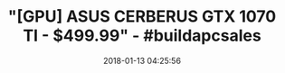 ---
title: '"[GPU] ASUS CERBERUS GTX 1070 TI - $499.99" - #buildapcsales'
name: >-
  ASUS Cerberus GeForce GTX 1070 Ti 8GB GDDR5 Advanced Edition VR Ready DP HDMI
  DVI Gaming Graphics Card (CERBERUS-GTX1070TI-A8G-GAMING)
date: '2018-01-13 04:25:56'
buy_now: >-
  https://www.amazon.com/Cerberus-GeForce-Advanced-Graphics-CERBERUS-GTX1070TI-A8G-GAMING/dp/B077XFDLQ1?SubscriptionId=AKIAIA5RBQIWQVTCUEUQ&tag=coldcutdeals-20&linkCode=xm2&camp=2025&creative=165953&creativeASIN=B077XFDLQ1
description_markdown: >+
  ASUS Cerberus GeForce GTX 1070 Ti 8GB GDDR5 Advanced Edition VR Ready DP HDMI
  DVI Gaming Graphics Card (CERBERUS-GTX1070TI-A8G-GAMING)

    - 1683 MHz Boost Clock featuring 8GB GDDR5 256-bit memory and 2432 CUDA cores powered by NVIDIA Pascal

    - Patented wing-blade IP5X-certified fans with 0dB technology maximize cooling, and reliability testing on chart-topping titles to ensure gaming performance

    - Auto-Extreme manufacturing technology delivers premium quality and reliability with aerospace-grade Super Alloy Power II components

    - GPU Tweak II makes monitoring performance easier than ever, pushing clock speed performance up to 1721 MHz with just one click

    - Aggressive metal back plate reinforces circuit board and protects sensitive components

tweet_id_str: '952033949265616896'
price: $499.99
you_save: ''
asin: B077XFDLQ1
image: 'https://images-na.ssl-images-amazon.com/images/I/51T1ayvySWL.jpg'

---